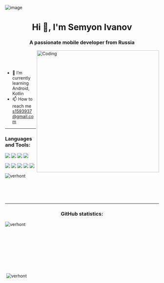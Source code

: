 ![image](https://github.com/user-attachments/assets/b37e3bef-73a4-46f1-b4dc-d358da34e46c)

<h1 align="center">Hi 👋, I'm Semyon Ivanov</h1>
<h3 align="center">A passionate mobile developer from Russia</h3>

<img align="right" alt="Coding" width="400" src=https://user-images.githubusercontent.com/74038190/229223263-cf2e4b07-2615-4f87-9c38-e37600f8381a.gif >

<br>
<br>
<br>

- 🌱 I’m currently learning Android, Kotlin
- 📫 How to reach me s1593937@gmail.com

---

<h3 align="left">Languages and Tools:</h3>

<img src="https://img.shields.io/badge/Android-343434?style=for-the-badge&logo=Android&logoColor=green"/> <img src="https://img.shields.io/badge/Kotlin-343434?style=for-the-badge&logo=Kotlin&logoColor=orange"/>  <img src="https://img.shields.io/badge/Python-343434?style=for-the-badge&logo=Python&logoColor=blue"/> <img src="https://img.shields.io/badge/Unity-343434?style=for-the-badge&logo=Unity&logoColor=white"/> 

<img src="https://img.shields.io/badge/Git-343434?style=for-the-badge&logo=Git&logoColor=red"/> <img src="https://img.shields.io/badge/GitHub-343434?style=for-the-badge&logo=GitHub&logoColor=white"/> <img src="https://img.shields.io/badge/GitHubActions-343434?style=for-the-badge&logo=GitHubActions&logoColor=blue"/> <img src="https://img.shields.io/badge/Linux-343434?style=for-the-badge&logo=Linux&logoColor=white"/> <img src="https://img.shields.io/badge/Docker-343434?style=for-the-badge&logo=Docker&logoColor=00BFFF"/>
 
<p><img align="left" src="https://github-readme-stats.vercel.app/api/top-langs?username=verhont&show_icons=true&locale=en&layout=compact" alt="verhont" /></p>   
<br>
<br>
<br>
<br>
<br>

---

<h3 align="center">GitHub statistics:</h3>
<p><img align="left" src="https://github-readme-streak-stats.herokuapp.com/?user=verhont&" alt="verhont" /></p>
<br><br><br><br><br><br><br><br><br>
<p>&nbsp;<img align="center" src="https://github-readme-stats.vercel.app/api?username=verhont&show_icons=true&locale=en" alt="verhont" /></p>

